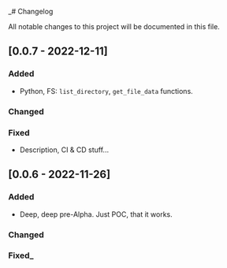 _# Changelog

All notable changes to this project will be documented in this file.

## [0.0.7 - 2022-12-11]

### Added

- Python, FS: `list_directory`, `get_file_data` functions.

### Changed

### Fixed

- Description, CI & CD stuff...

## [0.0.6 - 2022-11-26]

### Added

- Deep, deep pre-Alpha. Just POC, that it works.

### Changed

### Fixed_
